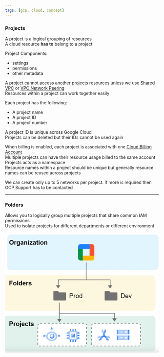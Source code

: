 ```yaml
---
tags: [gcp, cloud, concept]
---
```


### Projects

A project is a logical grouping of resources  
A cloud resource **has to** belong to a project

Project Components:
* settings
* permissions
* other metadata

A project cannot access another projects resources unless we use [Shared VPC](../GCP%20Networking%20Services/GCP%20Networking%20Services.md#shared-vpc) or [VPC Network Peering](../GCP%20Networking%20Services/GCP%20Networking%20Services.md#vpc-network-peering)  
Resources within a project can work together easily

Each project has the following:
* A project name
* A project ID
* A project number

A project ID is unique across Google Cloud  
Projects can be deleted but their IDs cannot be used again

When billing is enabled, each project is associated with one [Cloud Billing Account](../GCP%20Support%20&%20Billing/Cloud%20Billing%20Account.md)  
Multiple projects can have their resource usage billed to the same account  
Projects acts as a namespace  
Resource names within a project should be unique but generally resource names can be reused across projects

We can create only up to 5 networks per project. If more is required then GCP Support has  to be contacted

---

### Folders

Allows you to logically group multiple projects that share common IAM permissions  
Used to isolate projects for different departments or different environment

![GCP Folders|350](../images/gcp-folders.png)
